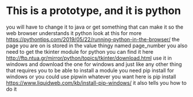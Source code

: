 # This is a prototype, and it is python
you will have to change it to java or get something
that can make it so the web browser understands it python
look at this for more https://pythontips.com/2019/05/22/running-python-in-the-browser/
the page you are on is stored in the value thingy named page_number you also need to get
the tkinter module for python you can find it here http://ftp.ntua.gr/mirror/python/topics/tkinter/download.html
use it in windows and download the one for windows and just like any other thing that requires you to be able to install
a module you need pip install for windows or you could use pipwin whatever you want here is pip install https://www.liquidweb.com/kb/install-pip-windows/ it also tells you how to do it
